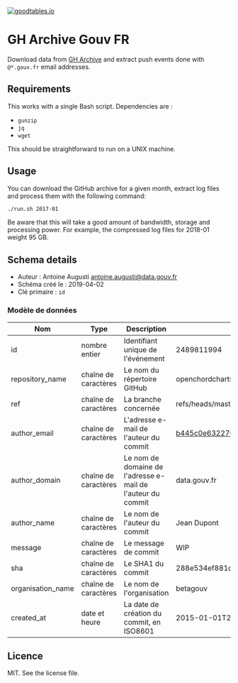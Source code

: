 [![goodtables.io](https://goodtables.io/badge/github/AntoineAugusti/gharchive-gouv-fr.svg)](https://goodtables.io/github/AntoineAugusti/gharchive-gouv-fr)

# GH Archive Gouv FR
Download data from [GH Archive](https://www.gharchive.org) and extract push events done with `@*.gouv.fr` email addresses.

## Requirements
This works with a single Bash script. Dependencies are :
- `gunzip`
- `jq`
- `wget`

This should be straightforward to run on a UNIX machine.

## Usage
You can download the GitHub archive for a given month, extract log files and process them with the following command:

```sh
./run.sh 2017-01
```

Be aware that this will take a good amount of bandwidth, storage and processing power. For example, the compressed log files for 2018-01 weight 95 GB.

## Schema details

- Auteur : Antoine Augusti <antoine.augusti@data.gouv.fr>
- Schéma créé le : 2019-04-02
- Clé primaire : `id`

### Modèle de données

|Nom|Type|Description|Exemple|Propriétés|
|-|-|-|-|-|
|id|nombre entier|Identifiant unique de l'événement|2489811994||
|repository_name|chaîne de caractères|Le nom du répertoire GitHub|openchordcharts/openchordcharts-sample-data||
|ref|chaîne de caractères|La branche concernée|refs/heads/master||
|author_email|chaîne de caractères|L'adresse e-mail de l'auteur du commit|b445c0e632270b31bc0c900a39de4fc4159fb695@data.gouv.fr|Motif : `.*@.*\.gouv\.fr$`|
|author_domain|chaîne de caractères|Le nom de domaine de l'adresse e-mail de l'auteur du commit|data.gouv.fr|Motif : `.*\.gouv\.fr$`|
|author_name|chaîne de caractères|Le nom de l'auteur du commit|Jean Dupont||
|message|chaîne de caractères|Le message de commit|WIP||
|sha|chaîne de caractères|Le SHA1 du commit|288e534ef881c3973bc413a60370dfa59caf7fbe||
|organisation_name|chaîne de caractères|Le nom de l'organisation|betagouv||
|created_at|date et heure|La date de création du commit, en ISO8601|2015-01-01T20:40:32Z||

## Licence
MIT. See the license file.
